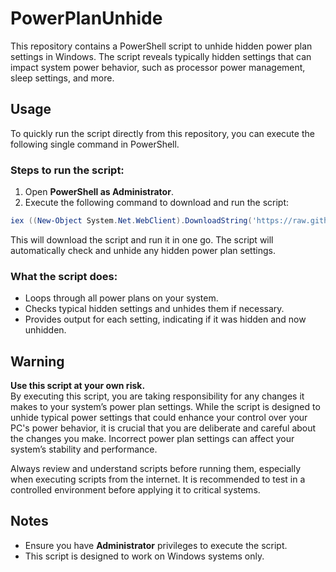 
# PowerPlanUnhide

This repository contains a PowerShell script to unhide hidden power plan settings in Windows. The script reveals typically hidden settings that can impact system power behavior, such as processor power management, sleep settings, and more.

## Usage

To quickly run the script directly from this repository, you can execute the following single command in PowerShell.

### Steps to run the script:

1. Open **PowerShell as Administrator**.
2. Execute the following command to download and run the script:

```powershell
iex ((New-Object System.Net.WebClient).DownloadString('https://raw.githubusercontent.com/<your-username>/PowerPlanUnhide/main/unhide.ps1'))
```

This will download the script and run it in one go. The script will automatically check and unhide any hidden power plan settings.

### What the script does:
- Loops through all power plans on your system.
- Checks typical hidden settings and unhides them if necessary.
- Provides output for each setting, indicating if it was hidden and now unhidden.

## Warning

**Use this script at your own risk.**  
By executing this script, you are taking responsibility for any changes it makes to your system’s power plan settings. While the script is designed to unhide typical power settings that could enhance your control over your PC's power behavior, it is crucial that you are deliberate and careful about the changes you make. Incorrect power plan settings can affect your system’s stability and performance.

Always review and understand scripts before running them, especially when executing scripts from the internet. It is recommended to test in a controlled environment before applying it to critical systems.

## Notes
- Ensure you have **Administrator** privileges to execute the script.
- This script is designed to work on Windows systems only.

